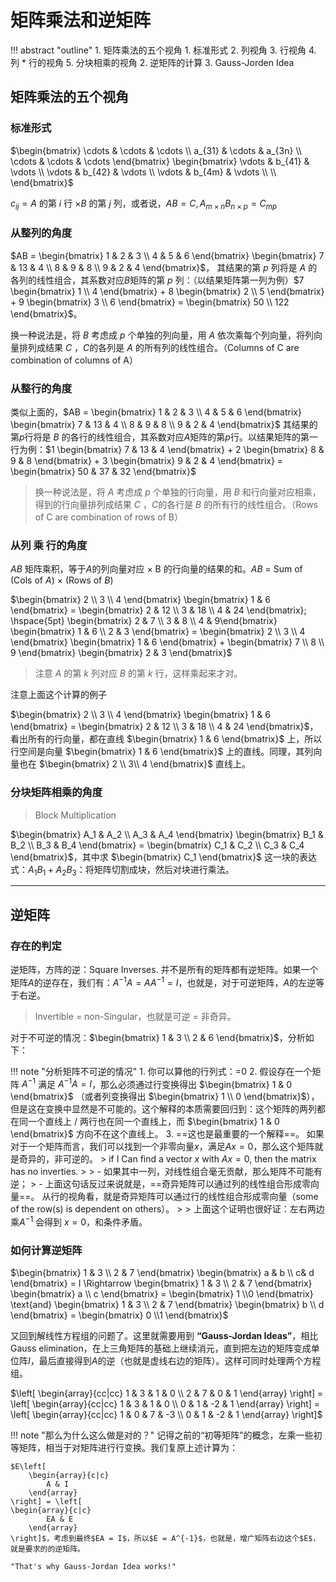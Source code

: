 # 矩阵乘法和逆矩阵

!!! abstract "outline"
    1. 矩阵乘法的五个视角
       1. 标准形式
       2. 列视角
       3. 行视角
       4. 列 * 行的视角
       5. 分块相乘的视角
    2. 逆矩阵的计算
    3. Gauss-Jorden Idea



## 矩阵乘法的五个视角


### 标准形式

$\begin{bmatrix} \cdots & \cdots & \cdots  \\ a_{31} & \cdots & a_{3n} \\ \cdots & \cdots & \cdots \end{bmatrix} \begin{bmatrix} \vdots & b_{41} & \vdots  \\ \vdots & b_{42} & \vdots \\ \vdots & b_{4m} & \vdots  \\ \\ \end{bmatrix}$ 

$c_{ij} = A$ 的第 $i$ 行 $\times B$ 的第 $j$ 列，或者说，$AB = C, A_{m\times n} B_{n \times p} = C_{mp}$


### 从整列的角度


$AB = \begin{bmatrix} 1 & 2 & 3 \\ 4  & 5 & 6 \end{bmatrix} \begin{bmatrix} 7 & 13 & 4 \\ 8 & 9 & 8 \\ 9 & 2 & 4 \end{bmatrix}$， 其结果的第 $p$ 列将是 $A$ 的各列的线性组合，其系数对应$B$矩阵的第 $p$ 列：（以结果矩阵第一列为例）$7 \begin{bmatrix} 1 \\ 4 \end{bmatrix} + 8 \begin{bmatrix} 2 \\ 5 \end{bmatrix} + 9 \begin{bmatrix} 3 \\ 6 \end{bmatrix} = \begin{bmatrix} 50 \\ 122 \end{bmatrix}$。

换一种说法是，将 $B$ 考虑成 $p$ 个单独的列向量，用 $A$ 依次乘每个列向量，将列向量排列成结果 $C$ ，$C$的各列是 $A$ 的所有列的线性组合。（Columns of C  are combination of columns of A）


### 从整行的角度

类似上面的，$AB = \begin{bmatrix} 1 & 2 & 3 \\ 4  & 5 & 6 \end{bmatrix} \begin{bmatrix} 7 & 13 & 4 \\ 8 & 9 & 8 \\ 9 & 2 & 4 \end{bmatrix}$ 其结果的第$p$行将是 $B$ 的各行的线性组合，其系数对应$A$矩阵的第$p$行。以结果矩阵的第一行为例：$1 \begin{bmatrix} 7 & 13 & 4 \end{bmatrix} + 2 \begin{bmatrix} 8 & 9 & 8 \end{bmatrix} + 3 \begin{bmatrix} 9 & 2 & 4 \end{bmatrix} = \begin{bmatrix} 50 & 37 & 32 \end{bmatrix}$

> 换一种说法是，将 $A$ 考虑成 $p$ 个单独的行向量，用 $B$ 和行向量对应相乘，得到的行向量排列成结果 $C$ ，$C$的各行是 $B$ 的所有行的线性组合。（Rows of C  are combination of rows of B）

### 从列 乘 行的角度

$AB$ 矩阵乘积，等于$A$的列向量对应 $\times$ B 的行向量的结果的和。$AB$  = Sum of (Cols of $A$) $\times$ (Rows of $B$)

$\begin{bmatrix} 2 \\ 3 \\ 4 \end{bmatrix} \begin{bmatrix} 1 & 6 \end{bmatrix} = \begin{bmatrix} 2 & 12 \\ 3 & 18 \\ 4 & 24 \end{bmatrix}; \hspace{5pt} \begin{bmatrix} 2 & 7 \\ 3 & 8 \\ 4 & 9\end{bmatrix} \begin{bmatrix} 1 & 6 \\ 2 & 3 \end{bmatrix} = \begin{bmatrix} 2 \\ 3  \\ 4  \end{bmatrix}  \begin{bmatrix} 1 & 6 \end{bmatrix} + \begin{bmatrix} 7 \\ 8 \\ 9 \end{bmatrix} \begin{bmatrix} 2 & 3 \end{bmatrix}$

> 注意 $A$ 的第 $k$ 列对应 $B$ 的第 $k$ 行，这样乘起来才对。

注意上面这个计算的例子

$\begin{bmatrix} 2 \\ 3 \\ 4 \end{bmatrix} \begin{bmatrix} 1 & 6 \end{bmatrix} = \begin{bmatrix} 2 & 12 \\ 3 & 18 \\ 4 & 24 \end{bmatrix}$，看出所有的行向量，都在直线 $\begin{bmatrix} 1 & 6 \end{bmatrix}$ 上，所以行空间是向量 $\begin{bmatrix} 1 & 6 \end{bmatrix}$ 上的直线。同理，其列向量也在 $\begin{bmatrix} 2 \\ 3\\ 4 \end{bmatrix}$ 直线上。


### 分块矩阵相乘的角度

> Block Multiplication

$\begin{bmatrix} A_1 & A_2 \\ A_3 & A_4 \end{bmatrix} \begin{bmatrix} B_1 & B_2 \\ B_3 & B_4 \end{bmatrix} = \begin{bmatrix} C_1 & C_2 \\ C_3 & C_4 \end{bmatrix}$，其中求 $\begin{bmatrix} C_1 \end{bmatrix}$ 这一块的表达式：$A_1B_1+ A_2B_3$：将矩阵切割成块，然后对块进行乘法。


------------


## 逆矩阵


### 存在的判定

逆矩阵，方阵的逆：Square Inverses. 并不是所有的矩阵都有逆矩阵。如果一个矩阵$A$的逆存在，我们有：$A^{-1}A = AA^{-1} = I$，也就是，对于可逆矩阵，$A$的左逆等于右逆。

> Invertible = non-Singular，也就是可逆 = 非奇异。

对于不可逆的情况：$\begin{bmatrix} 1 & 3 \\ 2 & 6 \end{bmatrix}$，分析如下：

!!! note "分析矩阵不可逆的情况"
    1. 你可以算他的行列式：=0
    2. 假设存在一个矩阵 $A^{-1}$ 满足 $A^{-1}A = I$，那么必须通过行变换得出 $\begin{bmatrix} 1 & 0 \end{bmatrix}$ （或者列变换得出 $\begin{bmatrix} 1 \\ 0 \end{bmatrix}$），但是这在变换中显然是不可能的。这个解释的本质需要回归到：这个矩阵的两列都在同一个直线上  / 两行也在同一个直线上，而 $\begin{bmatrix} 1 & 0 \end{bmatrix}$ 方向不在这个直线上。
    3. ==这也是最重要的一个解释==。 如果对于一个矩阵而言，我们可以找到一个非零向量$x$，满足$Ax = 0$，那么这个矩阵就是奇异的，非可逆的。
       > if I Can find a vector $x$ with $Ax = 0$, then the matrix has no inverties.
       > 
       > - 如果其中一列，对线性组合毫无贡献，那么矩阵不可能有逆；
       > - 上面这句话反过来说就是，==奇异矩阵可以通过列的线性组合形成零向量==。 从行的视角看，就是奇异矩阵可以通过行的线性组合形成零向量（some of the row(s) is dependent on others）。
       > 
       > 上面这个证明也很好证：左右两边乘$A^{-1}$ 会得到 $x = 0$，和条件矛盾。

### 如何计算逆矩阵

$\begin{bmatrix} 1 & 3 \\ 2 & 7 \end{bmatrix} \begin{bmatrix} a & b \\ c& d \end{bmatrix} = I \Rightarrow \begin{bmatrix} 1 & 3 \\ 2 & 7 \end{bmatrix} \begin{bmatrix} a \\ c \end{bmatrix}  = \begin{bmatrix} 1 \\0 \end{bmatrix} \text{and}  \begin{bmatrix} 1 & 3 \\ 2 & 7 \end{bmatrix} \begin{bmatrix} b \\ d \end{bmatrix} = \begin{bmatrix} 0 \\1 \end{bmatrix}$

又回到解线性方程组的问题了。这里就需要用到 **“Gauss-Jordan Ideas”**，相比Gauss elimination，在上三角矩阵的基础上继续消元，直到把左边的矩阵变成单位阵$I$，最后直接得到$A$的逆（也就是虚线右边的矩阵）。这样可同时处理两个方程组。

$\left[
	\begin{array}{cc|cc}
		1 & 3 & 1 & 0 \\
		2 & 7 & 0 & 1   
	\end{array}
\right] = \left[
	\begin{array}{cc|cc}
		1 & 3 & 1 & 0 \\
		0 & 1 & -2 & 1   
	\end{array}
\right] = \left[
	\begin{array}{cc|cc}
		1 & 0 & 7 & -3 \\
		0 & 1 & -2 & 1   
	\end{array}
\right]$

!!! note "那么为什么这么做是对的？"
    记得之前的“初等矩阵”的概念，左乘一些初等矩阵，相当于对矩阵进行行变换。我们复原上述计算为：

    $E\left[
        \begin{array}{c|c}
            A & I
        \end{array}
    \right] = \left[
	\begin{array}{c|c}
            EA & E
        \end{array}
    \right]$，考虑到最终$EA = I$，所以$E = A^{-1}$，也就是，增广矩阵右边这个$E$，就是要求的的逆矩阵。

    "That's why Gauss-Jordan Idea works!"
    


